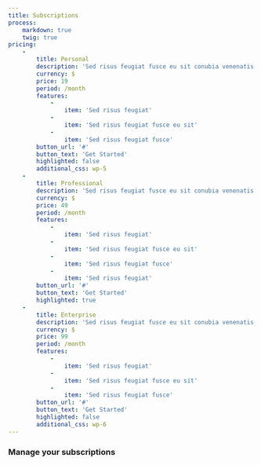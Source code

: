 ```yaml
---
title: Subscriptions
process:
    markdown: true
    twig: true
pricing:
    -
        title: Personal
        description: 'Sed risus feugiat fusce eu sit conubia venenatis aliquet nisl cras.'
        currency: $
        price: 19
        period: /month
        features:
            -
                item: 'Sed risus feugiat'
            -
                item: 'Sed risus feugiat fusce eu sit'
            -
                item: 'Sed risus feugiat fusce'
        button_url: '#'
        button_text: 'Get Started'
        highlighted: false
        additional_css: wp-5
    -
        title: Professional
        description: 'Sed risus feugiat fusce eu sit conubia venenatis aliquet nisl cras.'
        currency: $
        price: 49
        period: /month
        features:
            -
                item: 'Sed risus feugiat'
            -
                item: 'Sed risus feugiat fusce eu sit'
            -
                item: 'Sed risus feugiat fusce'
            -
                item: 'Sed risus feugiat'
        button_url: '#'
        button_text: 'Get Started'
        highlighted: true
    -
        title: Enterprise
        description: 'Sed risus feugiat fusce eu sit conubia venenatis aliquet nisl cras.'
        currency: $
        price: 99
        period: /month
        features:
            -
                item: 'Sed risus feugiat'
            -
                item: 'Sed risus feugiat fusce eu sit'
            -
                item: 'Sed risus feugiat fusce'
        button_url: '#'
        button_text: 'Get Started'
        highlighted: false
        additional_css: wp-6
---
```


### Manage your subscriptions
